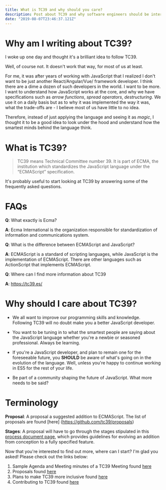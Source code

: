 ```yaml
---
title: What is TC39 and why should you care?
description: Post about TC39 and why software engineers should be interested in it
date: "2019-08-07T23:46:37.121Z"
---
```


# Why am I writing about TC39?
I woke up one day and thought it's a brilliant idea to follow TC39. 

Well, of course not. It doesn't work that way, for most of us at least.

For me, it was after years of working with JavaScript that I realized I don't want to be just another React/Angular/Vue/ framework developer. I think there are a dime a dozen of such developers in the world. I want to be more. I want to understand how JavaScript works at the core, and why we have specifications such as *arrow functions*, *spread operators*, *destructuring*. We use it on a daily basis but as to why it was implemented the way it was, what the trade-offs are - I believe most of us have little to no idea.

Therefore, instead of just applying the language and seeing it as *magic*, I thought it to be a good idea to look under the hood and understand how the smartest minds behind the language think.

# What is TC39?

> TC39 means Technical Committee number 39. It is part of ECMA, the institution which standardizes the JavaScript language under the “ECMAScript” specification.

It's probably useful to start looking at TC39 by answering some of the frequently asked questions.

# FAQs

**Q**: What exactly is Ecma?

**A**: Ecma International is the organization responsible for standardization of information and communications system.

**Q**: What is the difference between ECMAScript and JavaScript?

**A**: ECMAScript is a standard of scripting languages, while JavaScript is the implementation of ECMAScript. There are other languages such as ActionScript that implements ECMAScript.

**Q**: Where can I find more information about TC39

**A**: https://tc39.es/

# Why should I care about TC39?

* We all want to improve our programming skills and knowledge. Following TC39 will no doubt make you a better JavaScript developer.

* You want to be tuning in to what the smartest people are saying about the JavaScript language whether you're a newbie or seasoned professional. Always be learning.

* If you're a JavaScript developer, and plan to remain one for the foreseeable future, you **SHOULD** be aware of what's going on in the evolution of the language. Well, unless you're happy to continue working in ES5 for the rest of your life.

* Be part of a community shaping the future of JavaScript. What more needs to be said?


# Terminology

**Proposal**: A proposal a suggested addition to ECMAScript. The list of proposals are found [here]
(https://github.com/tc39/proposals)

**Stages**: A proposal will have to go through the stages stipulated in this [process document page](https://tc39.es/process-document/), which provides guidelines for evolving an addition from conception to a fully specified feature.

Now that you're interested to find out more, where can I start? I'm glad you asked! Please check out the links below: 

1. Sample Agenda and Meeting minutes of a TC39 Meeting found [here](https://github.com/tc39/agendas/tree/master/2019)
2. Proposals found [here](https://github.com/tc39/proposals)
3. Plans to make TC39 more inclusive found [here](https://esdiscuss.org/topic/a-plan-to-help-tc39-become-more-open-up-to-community-contributions-and-participations)
4. Contributing to TC39 found [here](https://github.com/tc39/ecma262/blob/master/CONTRIBUTING.md)


